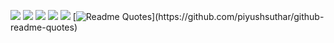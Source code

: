 ![](http://github-profile-summary-cards.vercel.app/api/cards/profile-details?username=qalqaa&theme=material_palenight)
![](http://github-profile-summary-cards.vercel.app/api/cards/repos-per-language?username=qalqaa&theme=material_palenight)
![](http://github-profile-summary-cards.vercel.app/api/cards/most-commit-language?username=qalqaa&theme=material_palenight)
![](http://github-profile-summary-cards.vercel.app/api/cards/stats?username=qalqaa&theme=material_palenight)
![](http://github-profile-summary-cards.vercel.app/api/cards/productive-time?username=qalqaa&theme=material_palenight&utcOffset=8)
[![Readme Quotes](https://quotes-github-readme.vercel.app/api?type=horizontal&theme=catppuccin&author=Azazin&#32;Kreet&quote=&#1040;&#1085;&#1075;&#1091;&#1083;&#1103;&#1088;&#32;&#1101;&#1085;&#1074;&#1077;&#1083;&#1086;&#1091;&#1087;&#41;&#41;&#41;&#41;&#41;&#41;&#41;&#41;&#41;&#41;&#41;&#41;)](https://github.com/piyushsuthar/github-readme-quotes)
